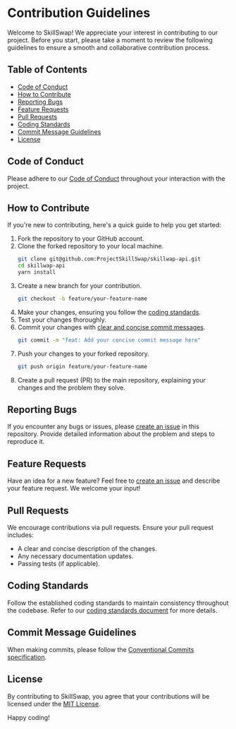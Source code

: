 # Contribution Guidelines

Welcome to SkillSwap! We appreciate your interest in contributing to our project. Before you start, please take a moment
to review the following guidelines to ensure a smooth and collaborative contribution process.

## Table of Contents

* [Code of Conduct](#code-of-conduct)
* [How to Contribute](#how-to-contribute)
* [Reporting Bugs](#reporting-bugs)
* [Feature Requests](#feature-requests)
* [Pull Requests](#pull-requests)
* [Coding Standards](#coding-standards)
* [Commit Message Guidelines](#commit-message-guidelines)
* [License](#license)

## Code of Conduct

Please adhere to our [Code of Conduct](Code-Of-Conduct.md) throughout your interaction with the project.

## How to Contribute

If you're new to contributing, here's a quick guide to help you get started:

1. Fork the repository to your GitHub account.
2. Clone the forked repository to your local machine.
   ```bash
   git clone git@github.com:ProjectSkillSwap/skillwap-api.git
   cd skillwap-api
   yarn install
   ```
3. Create a new branch for your contribution.
   ```bash
   git checkout -b feature/your-feature-name
   ```
4. Make your changes, ensuring you follow the [coding standards](#coding-standards).
5. Test your changes thoroughly.
6. Commit your changes with [clear and concise commit messages](#commit-message-guidelines).
   ```bash
   git commit -m "feat: Add your concise commit message here"
   ```
7. Push your changes to your forked repository.
   ```bash
   git push origin feature/your-feature-name
   ```
8. Create a pull request (PR) to the main repository, explaining your changes and the problem they solve.

## Reporting Bugs

If you encounter any bugs or issues, please [create an issue](https://github.com/ProjectSkillSwap/skillwap-api/issues)
in this repository. Provide detailed information about the problem and steps to reproduce it.

## Feature Requests

Have an idea for a new feature? Feel free to [create an issue](https://github.com/ProjectSkillSwap/skillwap-api/issues)
and describe your feature request. We welcome your input!

## Pull Requests

We encourage contributions via pull requests. Ensure your pull request includes:

* A clear and concise description of the changes.
* Any necessary documentation updates.
* Passing tests (if applicable).

## Coding Standards

Follow the established coding standards to maintain consistency throughout the codebase. Refer to
our [coding standards document](Coding-Standards.md) for more details.

## Commit Message Guidelines

When making commits, please follow
the [Conventional Commits specification](https://www.conventionalcommits.org/en/v1.0.0/#summary).

## License

By contributing to SkillSwap, you agree that your contributions will be licensed under the [MIT License](LICENSE).

Happy coding!
